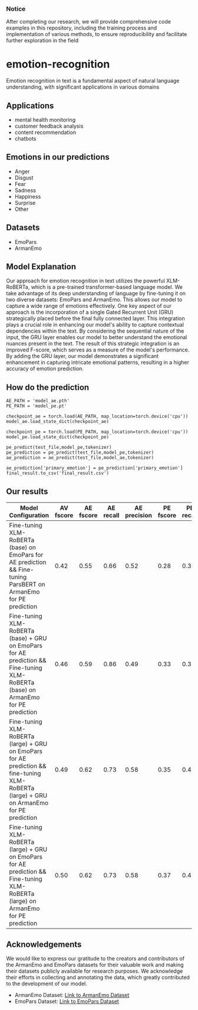 ### Notice
After completing our research, we will provide comprehensive code examples in this repository, including the training process and implementation of various methods, to ensure reproducibility and facilitate further exploration in the field

# emotion-recognition
Emotion recognition in text is a fundamental aspect of natural language understanding, 
with significant applications in various domains

## Applications
 - mental health monitoring
 - customer feedback analysis
 - content recommendation
 - chatbots

## Emotions in our predictions
 - Anger
 - Disgust
 - Fear
 - Sadness
 - Happiness
 - Surprise
 - Other

## Datasets
 - EmoPars
 - ArmanEmo

## Model Explanation
Our approach for emotion recognition in text utilizes the powerful XLM-RoBERTa, which is a pre-trained transformer-based language model. We take advantage of its deep understanding of language by fine-tuning it on two diverse datasets: EmoPars and ArmanEmo. This allows our model to capture a wide range of emotions effectively.
One key aspect of our approach is the incorporation of a single Gated Recurrent Unit (GRU) strategically placed before the final fully connected layer. This integration plays a crucial role in enhancing our model's ability to capture contextual dependencies within the text. By considering the sequential nature of the input, the GRU layer enables our model to better understand the emotional nuances present in the text.
The result of this strategic integration is an improved F-score, which serves as a measure of the model's performance. By adding the GRU layer, our model demonstrates a significant enhancement in capturing intricate emotional patterns, resulting in a higher accuracy of emotion prediction.

## How do the prediction
```
AE_PATH = 'model_ae.pth'
PE_PATH = 'model_pe.pt'

checkpoint_ae = torch.load(AE_PATH, map_location=torch.device('cpu'))
model_ae.load_state_dict(checkpoint_ae)

checkpoint_pe = torch.load(PE_PATH, map_location=torch.device('cpu'))
model_pe.load_state_dict(checkpoint_pe)

pe_predict(test_file,model_pe,tokenizer)
pe_prediction = pe_predict(test_file,model_pe,tokenizer)
ae_prediction = ae_predict(test_file,model_ae,tokenizer)

ae_prediction['primary_emotion'] = pe_prediction['primary_emotion']
final_result.to_csv('final_result.csv')

```
## Our results
| Model Configuration                                | AV fscore | AE fscore | AE recall | AE precision | PE fscore | PE recall | PE precision |
|----------------------------------------------------|-----------|-----------|-----------|-------------|-----------|-----------|-------------|
| Fine-tuning XLM-RoBERTa (base) on EmoPars for AE prediction && Fine-tuning ParsBERT on ArmanEmo for PE prediction | 0.42      | 0.55      | 0.66      | 0.52        | 0.28      | 0.36      | 0.43        |
| Fine-tuning XLM-RoBERTa (base) + GRU on EmoPars for AE prediction && Fine-tuning XLM-RoBERTa (base) on ArmanEmo for PE prediction | 0.46      | 0.59      | 0.86      | 0.49        | 0.33      | 0.39      | 0.47        |
| Fine-tuning XLM-RoBERTa (large) + GRU on EmoPars for AE prediction && fine-tuning XLM-RoBERTa (large) + GRU on ArmanEmo for PE prediction| 0.49      | 0.62      | 0.73      | 0.58        | 0.35      | 0.41      | 0.47        |
| Fine-tuning XLM-RoBERTa (large) + GRU on EmoPars for AE prediction && Fine-tuning XLM-RoBERTa (large) on ArmanEmo for PE prediction| 0.50      | 0.62      | 0.73      | 0.58        | 0.37      | 0.42      | 0.49        |



## Acknowledgements

We would like to express our gratitude to the creators and contributors of the ArmanEmo and EmoPars datasets for their valuable work and making their datasets publicly available for research purposes. We acknowledge their efforts in collecting and annotating the data, which greatly contributed to the development of our model. 

- ArmanEmo Dataset: [Link to ArmanEmo Dataset](https://github.com/arman-rayan-sharif/arman-text-emotion)
- EmoPars Dataset: [Link to EmoPars Dataset](https://github.com/nazaninsbr/Persian-Emotion-Detection)

